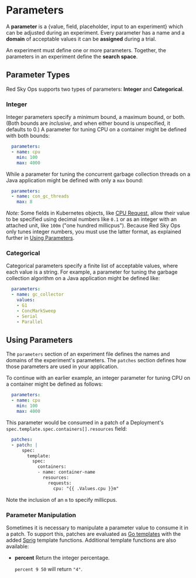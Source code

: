 # Parameters

A **parameter** is a {value, field, placeholder, input to an experiment} which can be adjusted during an experiment. Every parameter has a name and a **domain** of acceptable values it can be **assigned** during a trial. 

An experiment must define one or more parameters. Together, the parameters in an experiment define the **search space**.

## Parameter Types

Red Sky Ops supports two types of parameters: **Integer** and **Categorical**.

### Integer

Integer parameters specify a minimum bound, a maximum bound, or both. (Both bounds are *inclusive*, and when either bound is unspecified, it defaults to 0.) A parameter for tuning CPU on a container might be defined with both bounds:

```yaml
  parameters:
  - name: cpu
    min: 100
    max: 4000
```

While a parameter for tuning the concurrent garbage collection threads on a Java application might be defined with only a `max` bound:

```yaml
  parameters:
  - name: con_gc_threads
    max: 8
```

*Note:* Some fields in Kubernetes objects, like [CPU Request](https://kubernetes.io/docs/concepts/configuration/manage-resources-containers/#meaning-of-cpu), allow their value to be specified using decimal numbers like `0.1` or as an integer with an attached unit, like `100m` ("one hundred millicpus"). Because Red Sky Ops only tunes integer numbers, you must use the latter format, as explained further in [Using Parameters](#using-parameters). 

### Categorical

Categorical parameters specify a finite list of acceptable values, where each value is a string. For example, a parameter for tuning the garbage collection algorithm on a Java application might be defined like:

```yaml
  parameters:
  - name: gc_collector
    values:
    - G1
    - ConcMarkSweep
    - Serial
    - Parallel
```

## Using Parameters

The `parameters` section of an experiment file defines the names and domains of the experiment's parameters. The `patches` section defines how those parameters are used in your application.

To continue with an earlier example, an integer parameter for tuning CPU on a container might be defined as follows:

```yaml
  parameters:
  - name: cpu
    min: 100
    max: 4000
```

This parameter would be consumed in a patch of a Deployment's `spec.template.spec.containers[].resources` field:

```yaml
  patches:
  - patch: |
      spec:
        template:
          spec:
            containers:
            - name: container-name
              resources:
                requests:
                  cpu: "{{ .Values.cpu }}m"
```

Note the inclusion of an `m` to specify millicpus.

### Parameter Manipulation

Sometimes it is necessary to manipulate a parameter value to consume it in a patch. To support this, patches are evaluated as [Go templates](https://golang.org/pkg/text/template/) with the added [Sprig](http://masterminds.github.io/sprig/) template functions. Additional template functions are also available:

- **percent**
  Return the integer percentage.

  `percent 9 50` will return `"4"`.
